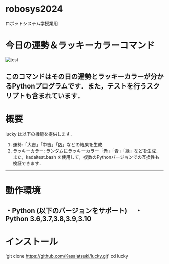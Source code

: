 # robosys2024
ロボットシステム学授業用
# 今日の運勢＆ラッキーカラーコマンド
![test](https://github.com/kasaiatsuki/robosys2024/actions/workflows/kadaitest.yml/badge.svg)

このコマンドはその日の運勢とラッキーカラーが分かるPythonプログラムです．また，テストを行うスクリプトも含まれています．
---
# 概要
lucky は以下の機能を提供します．
1. 運勢:「大吉」「中吉」「凶」などの結果を生成.
2. ラッキーカラー: ランダムにラッキーカラー「赤」「青」「緑」などを生成．
また，kadaitest.bash を使用して，複数のPythonバージョンでの互換性も検証できます．
---
# 動作環境
・Python (以下のバージョンをサポート)
　・Python 3.6,3.7,3.8,3.9,3.10
 ---
 # インストール
 'git clone https://github.com/Kasaiatsuki/lucky.git'
 cd lucky

 
